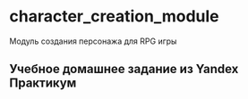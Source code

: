 # character_creation_module
Модуль создания персонажа для RPG игры

## Учебное домашнее задание из Yandex Практикум